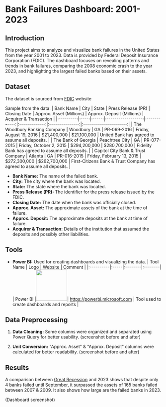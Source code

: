 # Bank Failures Dashboard: 2001-2023

## Introduction

This project aims to analyze and visualize bank failures in the United States from the year 2001 to 2023. Data is provided by Federal Deposit Insurance Corporation (FDIC). The dashboard focuses on revealing patterns and trends in bank failures, comparing the 2008 economic crash to the year 2023, and highlighting the largest failed banks based on their assets.

## Dataset

The dataset is sourced from [FDIC](https://www.fdic.gov/bank/historical/bank/index.html) website

Sample from the data:
| Bank Name | City | State | Press Release (PR) | Closing Date | Approx. Asset (Millions) | Approx. Deposit (Millions) | Acquirer & Transaction |
|:---------:|:----:|:-----:|:------------------:|:------------:|:-------------:|:---------------:|:----------------------:|
| The Woodbury Banking Company | Woodbury | GA | PR-069-2016 | Friday, August 19, 2016 | $21,400,000 | $21,100,000 | United Bank has agreed to assume all deposits. |
| The Bank of Georgia | Peachtree City | GA | PR-077-2015 | Friday, October 2, 2015 | $294,200,000 | $280,700,000 | Fidelity Bank has agreed to assume all deposits. |
| Capitol City Bank & Trust Company | Atlanta | GA | PR-016-2015 | Friday, February 13, 2015 | $272,300,000 | $262,700,000 | First-Citizens Bank & Trust Company has agreed to assume all deposits. |

- **Bank Name:** The name of the failed bank.
- **City:** The city where the bank was located.
- **State:** The state where the bank was located.
- **Press Release (PR):** The identifier for the press release issued by the FDIC.
- **Closing Date:** The date when the bank was officially closed.
- **Approx. Asset:** The approximate assets of the bank at the time of failure.
- **Approx. Deposit:** The approximate deposits at the bank at time of failure.
- **Acquirer & Transaction:** Details of the institution that assumed the deposits and possibly other liabilities.

## Tools

- **Power BI:** Used for creating dashboards and visualizing the data.
| Tool Name | Logo | Website | Comment |
|:----------|:-----|:--------|:--------|
| Power BI |<img width="100" height="100" src="https://github.com/OmarHHafez/US_Failed_Banks/assets/28839003/143a2190-9658-4dc8-9491-d54996b8e36c">| https://powerbi.microsoft.com | Tool used to create dashboards and reports |


## Data Preprocessing

1. **Data Cleaning:** Some columns were organized and separated using Power Query for better usability.
(screenshot before and after)

2. **Unit Conversion:** "Approx. Asset" & "Approx. Deposit" columns were calculated for better readability.
(screenshot before and after)

## Results

A comparison between [Great Recession](https://en.wikipedia.org/wiki/Great_Recession) and 2023 shows that despite only 4 banks failed until September, it surpassed the assets of 165 banks failed between 2007 & 2009. It also shows how large are the failed banks in 2023. 

(Dashboard screenshot)

